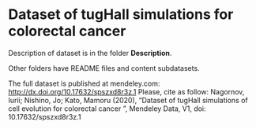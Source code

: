 # Dataset of tugHall simulations for colorectal cancer

Description of dataset is in the folder **Description**.

Other folders have README files and content subdatasets.

The full dataset is published at mendeley.com: http://dx.doi.org/10.17632/spszxd8r3z.1
Please, cite as follow:
Nagornov, Iurii; Nishino, Jo; Kato, Mamoru (2020), “Dataset of tugHall simulations of cell evolution for colorectal cancer ”, Mendeley Data, V1, doi: 10.17632/spszxd8r3z.1


